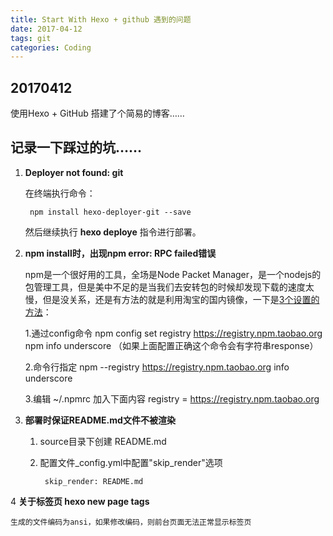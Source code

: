 ```yaml
---
title: Start With Hexo + github 遇到的问题
date: 2017-04-12
tags: git
categories: Coding
---
```



## 20170412 ##

使用Hexo + GitHub 搭建了个简易的博客……

## 记录一下踩过的坑…… ##

1. **Deployer not found: git**

	在终端执行命令：
		
		npm install hexo-deployer-git --save
	
	然后继续执行 **hexo deploye** 指令进行部署。 


2. **npm install时，出现npm error: RPC failed错误**

	npm是一个很好用的工具，全场是Node Packet Manager，是一个nodejs的包管理工具，但是美中不足的是当我们去安转包的时候却发现下载的速度太慢，但是没关系，还是有方法的就是利用淘宝的国内镜像，一下是[3个设置的方法](http://blog.csdn.net/zhy421202048/article/details/53490247 "3个设置的方法")：

	1.通过config命令
		npm config set registry https://registry.npm.taobao.org 
		npm info underscore （如果上面配置正确这个命令会有字符串response）

	2.命令行指定
		npm --registry https://registry.npm.taobao.org info underscore 

	3.编辑 ~/.npmrc 加入下面内容
		registry = https://registry.npm.taobao.org

3. **部署时保证README.md文件不被渲染**
	
	1. source目录下创建 README.md

	2. 配置文件\_config.yml中配置"skip_render"选项

			skip_render: README.md



4 **关于标签页 hexo new page tags**

	生成的文件编码为ansi，如果修改编码，则前台页面无法正常显示标签页 
